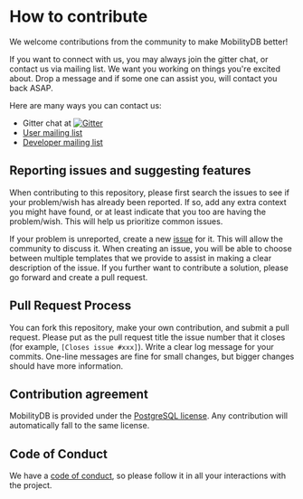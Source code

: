How to contribute
=================
We welcome contributions from the community to make MobilityDB better!

If you want to connect with us, you may always join the gitter chat, or contact us via mailing list. We want you working on things you're excited about. Drop a message and if some one can assist you, will contact you back ASAP.

Here are many ways you can contact us:
*   Gitter chat at [![Gitter](https://badges.gitter.im/MobilityDBProject/MobilityDB.svg)](https://gitter.im/MobilityDBProject/MobilityDB?utm_source=badge&utm_medium=badge&utm_campaign=pr-badge)
*   [User mailing list](http://lists.osgeo.org/mailman/listinfo/mobilitydb-users)
*   [Developer mailing list](http://lists.osgeo.org/mailman/listinfo/mobilitydb-dev)


Reporting issues and suggesting features
----------------------------------------
When contributing to this repository, please first search the issues to see if your problem/wish has already been reported. If so, add any extra context you might have found, or at least indicate that you too are having the problem/wish. This will help us prioritize common issues.

If your problem is unreported, create a new [issue](https://github.com/MobilityDB/MobilityDB/issues) for it. This will allow the community to discuss it. When creating an issue, you will be able to choose between multiple templates that we provide to assist in making a clear description of the issue. If you further want to contribute a solution, please go forward and create a pull request.


Pull Request Process
--------------------
You can fork this repository, make your own contribution, and submit a pull request. Please put as the pull request title the issue number that it closes (for example, `[Closes issue #xxx]`). Write a clear log message for your commits. One-line messages are fine for small changes, but bigger changes should have more information.

Contribution agreement
----------------------
MobilityDB is provided under the [PostgreSQL license](https://www.postgresql.org/about/licence/). Any contribution will automatically fall to the same license.

Code of Conduct
---------------
We have a [code of conduct](https://github.com/MobilityDB/MobilityDB/blob/master/code-of-conduct.md), so please follow it in all your interactions with the project.
